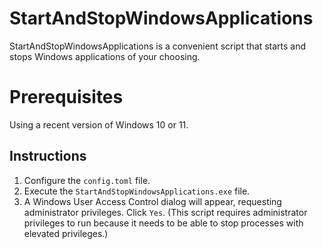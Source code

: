 # StartAndStopWindowsApplications

StartAndStopWindowsApplications is a convenient script that starts and stops Windows applications of your choosing.

# Prerequisites

Using a recent version of Windows 10 or 11.

## Instructions

1. Configure the `config.toml` file.
1. Execute the `StartAndStopWindowsApplications.exe` file.
1. A Windows User Access Control dialog will appear, requesting administrator privileges. Click `Yes`.
   (This script requires administrator privileges to run because it needs to be able to stop processes with elevated privileges.)